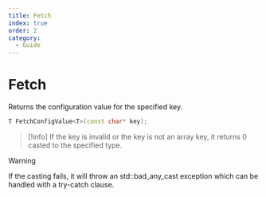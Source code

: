 ```yaml
---
title: Fetch
index: true
order: 2
category:
  - Guide
---
```


# Fetch

Returns the configuration value for the specified key.

```cpp
T FetchConfigValue<T>(const char* key);
```

> [!info]
> If the key is invalid or the key is not an array key, it returns 0 casted to the specified type.

> [!warning]
> If the casting fails, it will throw an std::bad_any_cast exception which can be handled with a try-catch clause.
